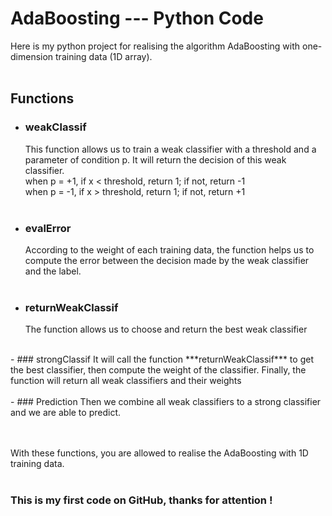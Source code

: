 # AdaBoosting --- Python Code
Here is my python project for realising the algorithm AdaBoosting with one-dimension training data (1D array).<br>
<br>
## Functions<br>
- ### weakClassif
    This function allows us to train a weak classifier with a threshold and a parameter of condition p. It will return the decision of this weak classifier.<br>
    when p = +1, if x < threshold, return 1; if not, return -1 <br>
    when p = -1, if x > threshold, return 1; if not, return +1 <br><br>
- ### evalError
    According to the weight of each training data, the function helps us to compute the error between the decision made by the weak classifier and the label.<br>
    <br>
- ### returnWeakClassif
    The function allows us to choose and return the best weak classifier<br>
<br>
- ### strongClassif
    It will call the function ***returnWeakClassif*** to get the best classifier, then compute the weight of the classifier. Finally, the function will return all weak classifiers and their weights<br>
<br>
 - ### Prediction 
    Then we combine all weak classifiers to a strong classifier and we are able to predict. <br>
   <br>
   <br>
   
With these functions, you are allowed to realise the AdaBoosting with 1D training data.<br>
<br>
### This is my first code on GitHub, thanks for attention !